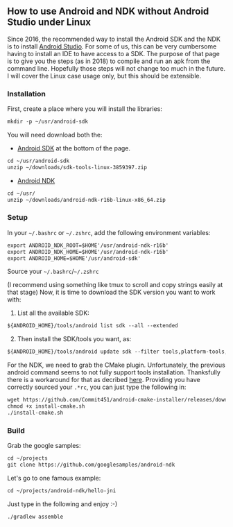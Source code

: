 ## How to use Android and NDK without Android Studio under Linux

Since 2016, the recommended way to install the Android SDK and the NDK is to install [Android Studio](https://developer.android.com/studio/index.html). For some of us, this can be very cumbersome having to install an IDE to have access to a SDK.
The purpose of that page is to give you the steps (as in 2018) to compile and run an apk from the command line. Hopefully those steps will not change too much in the future.
I will cover the Linux case usage only, but this should be extensible.

### Installation
First, create a place where you will install the libraries:
```markdown
mkdir -p ~/usr/android-sdk
```

You will need download both the:
- [Android SDK](https://developer.android.com/studio/index.html) at the bottom of the page.
```markdown
cd ~/usr/android-sdk
unzip ~/downloads/sdk-tools-linux-3859397.zip
```
- [Android NDK](https://developer.android.com/ndk/downloads/index.html)
```markdown
cd ~/usr/
unzip ~/downloads/android-ndk-r16b-linux-x86_64.zip
```

### Setup
In your `~/.bashrc` or `~/.zshrc`, add the following environment variables:

```markdown
export ANDROID_NDK_ROOT=$HOME'/usr/android-ndk-r16b'
export ANDROID_NDK_HOME=$HOME'/usr/android-ndk-r16b'
export ANDROID_HOME=$HOME'/usr/android-sdk'
```
Source your `~/.bashrc`/`~/.zshrc`

(I recommend using something like tmux to scroll and copy strings easily at that stage)
Now, it is time to download the SDK version you want to work with:
1. List all the available SDK:
```markdown
${ANDROID_HOME}/tools/android list sdk --all --extended
```
2. Then install the SDK/tools you want, as:
```markdown
${ANDROID_HOME}/tools/android update sdk --filter tools,platform-tools,build-tools-26.0.1
```

For the NDK, we need to grab the CMake plugin. Unfortunately, the previous android command seems to not fully support tools installation.
Thanksfully there is a workaround for that as decribed [here](https://github.com/Commit451/android-cmake-installer). Providing you have correctly sourced your `.*rc`, you can just type the following in:

```markdown
wget https://github.com/Commit451/android-cmake-installer/releases/download/1.1.0/install-cmake.sh
chmod +x install-cmake.sh
./install-cmake.sh
```
### Build
Grab the google samples:

```markdown
cd ~/projects
git clone https://github.com/googlesamples/android-ndk 
```

Let's go to one famous example:
```markdown
cd ~/projects/android-ndk/hello-jni
```

Just type in the following and enjoy :-)
```markdown
./gradlew assemble
```
